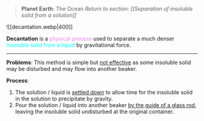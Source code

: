> **Planet Earth**: The Ocean
> *Return to section: [[Separation of insoluble solid from a solution]]*

![[decantation.webp|400]]

**Decantation** is a <span style="color: violet">physical process</span> used to separate a much denser <span style="color: aqua">insoluble solid from a liquid</span> by gravitational force.

---

**Problems**:
This method is simple but <u>not effective</u> as some insoluble solid may be disturbed and may flow into another beaker.

**Process**:
1. The solution / liquid is <u>settled down</u> to allow time for the insoluble solid in the solution to precipitate by gravity.
2. Pour the solution / liquid into another beaker <u>by the guide of a glass rod</u>, leaving the insoluble solid undisturbed at the original container.
